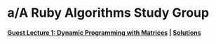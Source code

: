# a/A Ruby Algorithms Study Group

#### [Guest Lecture 1: Dynamic Programming with Matrices](guest1_dynamic_programming.md) | [Solutions](guest1_solutions.md)

